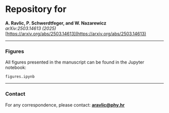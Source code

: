 # Repository for  
**A. Ravlic, P. Schwerdtfeger, and W. Nazarewicz**  
*arXiv:2503.14613 (2025)*  
[https://arxiv.org/abs/2503.14613](https://arxiv.org/abs/2503.14613)

---

### Figures

All figures presented in the manuscript can be found in the Jupyter notebook:

`figures.ipynb`

---

### Contact

For any correspondence, please contact: **aravlic@phy.hr**
